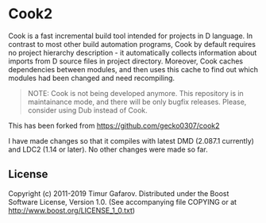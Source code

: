 ﻿Cook2
=====
Cook is a fast incremental build tool intended for projects in D language. In contrast to most other build automation programs, Cook by default requires no project hierarchy description - it automatically collects information about imports from D source files in project directory. Moreover, Cook caches dependencies between modules, and then uses this cache to find out which modules had been changed and need recompiling.

> NOTE: Cook is not being developed anymore. This repository is in maintainance mode, and there will be only bugfix releases. Please, consider using Dub instead of Cook.

This has been forked from https://github.com/gecko0307/cook2

I have made changes so that it compiles with latest DMD (2.087.1 currently) and LDC2 (1.14 or later). No other changes were made so far.


License
-------
Copyright (c) 2011-2019 Timur Gafarov. Distributed under the Boost Software License, Version 1.0. (See accompanying file COPYING or at http://www.boost.org/LICENSE_1_0.txt)

